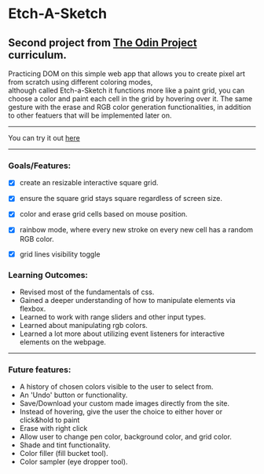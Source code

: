 # Etch-A-Sketch
## Second project from [The Odin Project](https://www.theodinproject.com/lessons/foundations-etch-a-sketch) curriculum. 
Practicing DOM on this simple web app that allows you to create pixel art from scratch using different coloring modes,  
although called Etch-a-Sketch it functions more like a paint grid, you can choose a color and paint each cell in the grid by hovering over it. The same gesture with the erase and RGB color generation functionalities, in addition to other featuers that will be implemented later on.

---
You can try it out [here](https://kareemgamal1.github.io/Etch-A-Sketch/)
___


### Goals/Features: 
- [x] create an resizable interactive square grid.
- [x] ensure the square grid stays square regardless of screen size. 
- [x] color and erase grid cells based on mouse position.
- [x] rainbow mode, where every new stroke on every new cell has a random RGB color.
- [x] grid lines visibility toggle


### Learning Outcomes: 
- Revised most of the fundamentals of css.
- Gained a deeper understanding of how to manipulate elements via flexbox.
- Learned to work with range sliders and other input types.
- Learned about manipulating rgb colors.
- Learned a lot more about utilizing event listeners for interactive elements on the webpage. 
---
### Future features:
- A history of chosen colors visible to the user to select from. 
- An 'Undo' button or functionality. 
- Save/Download your custom made images directly from the site.
- Instead of hovering, give the user the choice to either hover or click&hold to paint
- Erase with right click
- Allow user to change pen color, background color, and grid color.
- Shade and tint functionality.
- Color filler (fill bucket tool).
- Color sampler (eye dropper tool).
